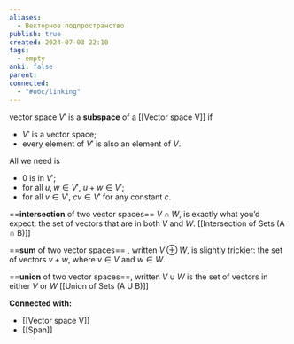 ```yaml
---
aliases:
  - Векторное подпространство
publish: true
created: 2024-07-03 22:10
tags:
  - empty
anki: false
parent: 
connected:
  - "#обс/linking"
---
```


vector space $V'$ is a **subspace** of a [[Vector space V]] if
-   $V′$ is a vector space;
-   every element of $V'$ is also an element of $V$.

All we need is
-   $0$ is in $V′$;
-   for all $u, w \in V'$, $u + w \in V'$;
-   for all $v \in V'$, $cv \in V'$ for any constant $c$.

==**intersection** of two vector spaces==  $V∩W$, is exactly what you’d expect: the set of vectors that are in both $V$ and $W$.  [[Intersection of Sets (A ∩ B)]]
 
==**sum** of two vector spaces== , written $V⊕W$, is slightly trickier: the set of vectors $v+w$, where $v∈V$ and $w∈W$. 
 
==**union** of two vector spaces==, written $V∪W$ is the set of vectors in either $V$ or $W$  [[Union of Sets (A U B)]]




**Connected with:**
- [[Vector space V]]
- [[Span]]



